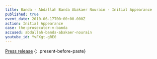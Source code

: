 ```yaml
---
title: Banda - Abdallah Banda Abakaer Nourain - Initial Appearance
published: true
event_date: 2010-06-17T00:00:00.000Z
action: Initial Appearance
case: the-prosecutor-v-banda
accused: abdallah-banda-abakaer-nourain
youtube_id: YvFXgt-gRE0
---
```



[Press release](https://www.icc-cpi.int/Pages/item.aspx?name=pr549)
{: .present-before-paste}